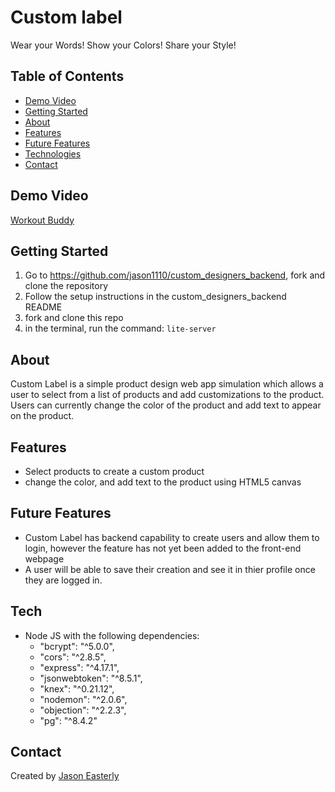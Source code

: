 # Custom label


Wear your Words! Show your Colors! Share your Style!

## Table of Contents

* [Demo Video](#demo_video)
* [Getting Started](#getting_started)
* [About](#about)                 
* [Features](#features)
* [Future Features](#future-features)
* [Technologies](#technilogies)
* [Contact](#contact)

## Demo Video

[Workout Buddy](https://www.loom.com/share/494a7a707dd94e7bbee160702bbe4fa6)

## Getting Started
 1. Go to https://github.com/jason1110/custom_designers_backend, fork and clone the repository
 2. Follow the setup instructions in the custom_designers_backend README
 3. fork and clone this repo
 4. in the terminal, run the command: `lite-server`


## About

Custom Label is a simple product design web app simulation which allows a user to select from a list of products and add customizations to the product.  Users can currently change the color of the product and add text to appear on the product. 

## Features

* Select products to create a custom product
* change the color, and add text to the product using HTML5 canvas

## Future Features

* Custom Label has backend capability to create users and allow them to login, however the feature has not yet been added to the front-end webpage
* A user will be able to save their creation and see it in thier profile once they are logged in.

## Tech
* Node JS with the following dependencies:
   * "bcrypt": "^5.0.0",
   * "cors": "^2.8.5",
   * "express": "^4.17.1",
   * "jsonwebtoken": "^8.5.1",
   * "knex": "^0.21.12",
   * "nodemon": "^2.0.6",
   * "objection": "^2.2.3",
   * "pg": "^8.4.2"

## Contact

Created by [Jason Easterly](https://www.linkedin.com/in/jason-e-72522990/)





